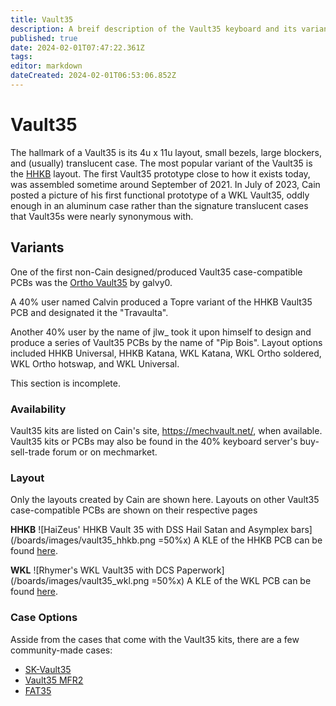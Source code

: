 ```yaml
---
title: Vault35
description: A breif description of the Vault35 keyboard and its variants, originally designed by Cain of MechVault
published: true
date: 2024-02-01T07:47:22.361Z
tags: 
editor: markdown
dateCreated: 2024-02-01T06:53:06.852Z
---
```


# Vault35

The hallmark of a Vault35 is its 4u x 11u layout, small bezels, large blockers, and (usually) translucent case. The most popular variant of the Vault35 is the [HHKB](https://hhkeyboard.us/blog/the-mystery-behind-the-ctrl-key-and-unique-hhkb-layout) layout. The first Vault35 prototype close to how it exists today, was assembled sometime around September of 2021. In July of 2023, Cain posted a picture of his first functional prototype of a WKL Vault35, oddly enough in an aluminum case rather than the signature translucent cases that Vault35s were nearly synonymous with. 

## Variants

One of the first non-Cain designed/produced Vault35 case-compatible PCBs was the [Ortho Vault35](https://github.com/galvy0/vault35_ortho) by galvy0.

A 40% user named Calvin produced a Topre variant of the HHKB Vault35 PCB and designated it the "Travaulta".

Another 40% user by the name of jlw_ took it upon himself to design and produce a series of Vault35 PCBs by the name of "Pip Bois". Layout options included HHKB Universal, HHKB Katana, WKL Katana, WKL Ortho soldered, WKL Ortho hotswap, and WKL Universal. 

This section is incomplete.

### Availability

Vault35 kits are listed on Cain's site, https://mechvault.net/, when available. Vault35 kits or PCBs may also be found in the 40% keyboard server's buy-sell-trade forum or on mechmarket. 

### Layout

Only the layouts created by Cain are shown here. Layouts on other Vault35 case-compatible PCBs are shown on their respective pages 

**HHKB**
![HaiZeus' HHKB Vault 35 with DSS Hail Satan and Asymplex bars](/boards/images/vault35_hhkb.png =50%x)
A KLE of the HHKB PCB can be found [here](http://www.keyboard-layout-editor.com/##@_name=Vault35%20HHKB&author=MechVault%3B&@_a:7%3B&=Q&=W&=E&=R&=T&=Y&=U&=I&=O&=P&=BACK%20SPACE%3B&@_w:1.25%3B&=A&=S&=D&=F&=G&=H&=J&=K&=L&_w:1.75%3B&=ENTER%3B&@_w:1.75%3B&=Z&=X&=C&=V&=B&=N&=M&_a:5%3B&=%0A,%0A%0A%0A%0A%0A%3C&=%0A.%0A%0A%0A%0A%0A%3E&_w:1.25%3B&=%0A%2F%2F%0A%0A%0A%0A%0A%3F%3B&@_x:1.5&c=%2338c2d0&a:7&w:1.25%3B&=&_w:1.25%3B&=&_w:3%3B&=&_w:1.25%3B&=&_w:1.25%3B&=%3B&@_x:1.5%3B&=&_w:1.25%3B&=&_w:1.75%3B&=&_w:1.75%3B&=&_w:1.25%3B&=&=%3B&@_x:1.5%3B&=&=&_w:2%3B&=&_w:2%3B&=&=&=%3B&@_x:1.5&w:1.5%3B&=&_w:2.25%3B&=&_w:2.75%3B&=&_w:1.5%3B&=%3B&@_x:1.5%3B&=&_w:3%3B&=&_w:3%3B&=&=%3B&@_x:1.5%3B&=&_w:6%3B&=&=).

**WKL**
![Rhymer's WKL Vault35 with DCS Paperwork](/boards/images/vault35_wkl.png =50%x)
A KLE of the WKL PCB can be found [here](http://www.keyboard-layout-editor.com/##@_name=Vault35%20WKL&author=MechVault%3B&@_a:7%3B&=Q&=W&=E&=R&=T&=Y&=U&=I&=O&=P&=BACK%20SPACE%3B&@_w:1.25%3B&=A&=S&=D&=F&=G&=H&=J&=K&=L&_w:1.75%3B&=ENTER%3B&@_w:1.75%3B&=Z&=X&=C&=V&=B&=N&=M&_a:5%3B&=%0A,%0A%0A%0A%0A%0A%3C&=%0A.%0A%0A%0A%0A%0A%3E&_w:1.25%3B&=%0A%2F%2F%0A%0A%0A%0A%0A%3F%3B&@_a:7&w:1.5%3B&=&_x:1&c=%2338c2d0&w:1.25%3B&=&_w:1.75%3B&=&_w:1.75%3B&=&_w:1.25%3B&=&_x:1&c=%23cccccc&w:1.5%3B&=%3B&@_x:2.5&c=%2338c2d0%3B&=&_w:2%3B&=&_w:2%3B&=&=%3B&@_x:2.5&w:3%3B&=&_w:3%3B&=%3B&@_x:2.5&w:1.5%3B&=&_w:3%3B&=&_w:1.5%3B&=%3B&@_x:2.5&w:6%3B&=).

### Case Options

Asside from the cases that come with the Vault35 kits, there are a few community-made cases:
- [SK-Vault35](https://github.com/seirin-blu/SK-Vault35-Case)
- [Vault35 MFR2](https://github.com/seirin-blu/Vault35-MFR2)
- [FAT35]()
